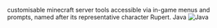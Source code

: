 customisable minecraft server tools accessible via in-game menus and prompts, named after its representative character Rupert. Java ![Java](https://img.shields.io/badge/java-%23ED8B00.svg?style=for-the-badge&logo=openjdk&logoColor=white)
